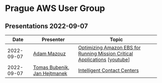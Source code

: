 # Prague AWS User Group

## Presentations 2022-09-07

| Date       | Presenter                                                                                                              | Topic                                                                                                                                                                                                   |
|------------|------------------------------------------------------------------------------------------------------------------------|---------------------------------------------------------------------------------------------------------------------------------------------------------------------------------------------------------|
| 2022-09-07 | [Adam Mazouz](https://www.linkedin.com/in/adammazouz)                                                                  | [Optimizing Amazon EBS for Running Mission Critical Applications](2022-09-07-Adam_Mazouz-Optimizing_Amazon_EBS_for_Running_Mission_Critical_Applications.pdf) [[youtube](https://youtu.be/UAWne4zUpqM)] |
| 2022-09-07 | [Tomas Bubenik](https://www.linkedin.com/in/tomasbubenik/), [Jan Hejtmanek](https://www.linkedin.com/in/janhejtmanek/) | [Intelligent Contact Centers](2022-09-07-Tomas_Bubenik-Intelligent_Contact_Centers.pdf)                                                                                                                 |
